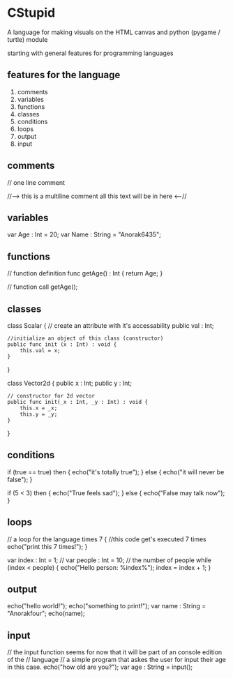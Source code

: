 # CStupid
A language for making visuals on the HTML canvas and python (pygame / turtle) module

starting with general features for programming languages

## features for the language
1. comments
2. variables
3. functions
4. classes
5. conditions
6. loops
7. output
8. input

## comments
// one line comment

//--> this is a multiline comment
all this text will be in here
<--//

## variables
var Age : Int = 20;
var Name : String = "Anorak6435";

## functions
// function definition
func getAge() : Int {
    return Age;
}

// function call
getAge();

## classes
class Scalar {
    // create an attribute with it's accessability
    public val : Int;

    //initialize an object of this class (constructor)
    public func init (x : Int) : void {
        this.val = x;
    }
}

class Vector2d {
    public x : Int;
    public y : Int;
    
    // constructor for 2d vector
    public func init(_x : Int, _y : Int) : void {
        this.x = _x;
        this.y = _y;
    }
}

## conditions
if (true == true) then {
    echo("it's totally true");
} else {
    echo("it will never be false");
}

if (5 < 3) then {
    echo("True feels sad");
} else {
    echo("False may talk now");
}

## loops

// a loop for the language
times 7 {
    //this code get's executed 7 times
    echo("print this 7 times!");
}

var index : Int = 1; //
var people : Int = 10; // the number of people
while (index < people) {
    echo("Hello person: %index%");
    index = index + 1;
}

## output
echo("hello world!");
echo("something to print!");
var name : String = "Anorakfour";
echo(name);

## input
// the input function seems for now that it will be part of an console edition of the
// language
// a simple program that askes the user for input their age in this case.
echo("how old are you?");
var age : String = input();